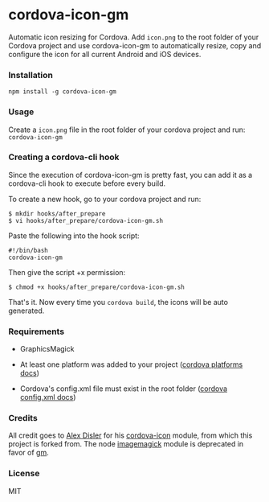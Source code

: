 # cordova-icon-gm

Automatic icon resizing for Cordova. Add `icon.png` to the root folder of your Cordova project and use cordova-icon-gm to automatically resize, copy and configure the icon for all current Android and iOS devices.

### Installation
`npm install -g cordova-icon-gm`

### Usage
Create a `icon.png` file in the root folder of your cordova project and run:
`cordova-icon-gm`

### Creating a cordova-cli hook
Since the execution of cordova-icon-gm is pretty fast, you can add it as a cordova-cli hook to execute before every build.

To create a new hook, go to your cordova project and run:

    $ mkdir hooks/after_prepare
    $ vi hooks/after_prepare/cordova-icon-gm.sh

Paste the following into the hook script:

    #!/bin/bash
    cordova-icon-gm

Then give the script +x permission:

    $ chmod +x hooks/after_prepare/cordova-icon-gm.sh

That's it. Now every time you `cordova build`, the icons will be auto generated.

### Requirements

- GraphicsMagick

- At least one platform was added to your project ([cordova platforms docs](http://cordova.apache.org/docs/en/3.4.0/guide_platforms_index.md.html#Platform%20Guides))
- Cordova's config.xml file must exist in the root folder ([cordova config.xml docs](http://cordova.apache.org/docs/en/3.4.0/config_ref_index.md.html#The%20config.xml%20File))

### Credits
All credit goes to [Alex Disler](https://github.com/AlexDisler) for his [cordova-icon](https://github.com/AlexDisler/cordova-icon) module, from which this project is forked from. The node [imagemagick](https://www.npmjs.org/package/imagemagick) module is deprecated in favor of [gm](https://www.npmjs.org/package/gm).

### License

MIT
